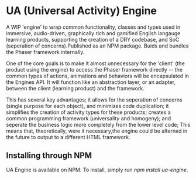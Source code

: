 # UA (Universal Activity) Engine

A WIP 'engine' to wrap common functionality, classes and types used in immersive, audio-driven, graphically rich and gamified English langauge learning products, supporting the creation of a DRY codebase, and SoC (seperation of concerns).Published as an NPM package. Buids and bundles the Phaser framework internally. 

One of the core goals is to make it almost unnecessary for the 'client' (the product using the engine) to access the Phaser framework directly -- the common types of actions, animations and behaviors will be encapsulated in the Engines API. It will function like an abstraction layer, or an adapter, between the client (learning product) and the framework. 

This has several key advantages; it allows for the seperation of concerns (single purpose for each object), and minimizes code duplication; it simplifies the creation of activity types for these products; creates a common programming framework (universality and homogeny); and seperate the business logic more completely from the lower level code; This means that, theoretically, were it necessary,the engine could be alterned in the future to output to a different HTML framework.

## Installing through NPM
UA Engine is available on NPM. To install, simply run *npm install ua-engine*. 